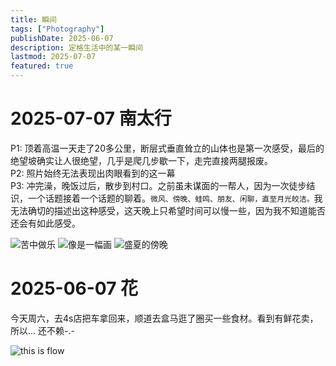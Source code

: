 ```yaml
---
title: 瞬间
tags: ["Photography"]
publishDate: 2025-06-07
description: 定格生活中的某一瞬间
lastmod: 2025-07-07
featured: true
---
```


# 2025-07-07 南太行
P1: 顶着高温一天走了20多公里，断层式垂直耸立的山体也是第一次感受，最后的绝望坡确实让人很绝望，几乎是爬几步歇一下，走完直接两腿报废。<br/>
P2: 照片始终无法表现出肉眼看到的这一幕<br/>
P3: 冲完澡，晚饭过后，散步到村口。之前虽未谋面的一帮人，因为一次徒步结识，一个话题接着一个话题的聊着。`微风、傍晚、蛙鸣、朋友、闲聊，直至月光皎洁。`我无法确切的描述出这种感受，这天晚上只希望时间可以慢一些，因为我不知道能否还会有如此感受。  

![苦中做乐](/static/photos/RandomShooting/20250707nantaixing1.jpg)
![像是一幅画](/static/photos/RandomShooting/20250707nantaixing2.jpg)
![盛夏的傍晚](/static/photos/RandomShooting/20250707nantaixing3.jpg)

# 2025-06-07 花
今天周六，去4s店把车拿回来，顺道去盒马逛了圈买一些食材。看到有鲜花卖，所以... 还不赖-.-  

![this is flow](/static/photos/RandomShooting/20250607flow1.jpg "Flow")